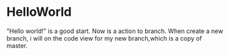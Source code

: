 # HelloWorld
"Hello world!" is a good start.
Now is a action to branch.
When create a new branch, i will on the code view for my new branch,which is a copy of master.
